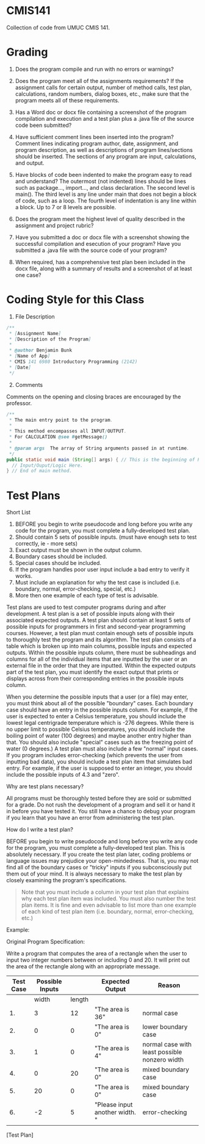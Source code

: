 CMIS141
=======

Collection of code from UMUC CMIS 141.

Grading
=======

1. Does the program compile and run with no errors or warnings?

2. Does the program meet all of the assignments requirements? If the assignment calls for certain output, number of method calls, test plan, calculations, random numbers, dialog boxes, etc., make sure that the program meets all of these requirements.

3. Has a Word doc or docx file containing a screenshot of the program compilation and execution and a test plan plus a .java file of the source code been submitted? 

4. Have sufficient comment lines been inserted into the program? Comment lines indicating program author, date, assignment, and program description, as well as descriptions of program lines/sections should be inserted. The sections of any program are input, calculations, and output.

5. Have blocks of code been indented to make the program easy to read and understand? The outermost (not indented) lines should be lines such as package..., import..., and class declaration. The second level is main(). The third level is any line under main that does not begin a block of code, such as a loop. The fourth level of indentation is any line within a block. Up to 7 or 8 levels are possible.

6. Does the program meet the highest level of quality described in the assignment and project rubric?

7. Have you submitted a doc or docx file with a screenshot showing the successful compilation and esecution of your program? Have you submitted a .java file with the source code of your program?

8. When required, has a comprehensive test plan been included in the docx file, along with a summary of results and a screenshot of at least one case?

Coding Style for this Class
===========================

1. File Description

```java
/**
 * [Assignment Name]
 * [Description of the Program]
 *
 * @author Benjamin Bunk
 * [Name of App]
 * CMIS 141 6980 Introductory Programming (2142)
 * [Date]
 */
```

2. Comments

Comments on the opening and closing braces are encouraged by the professor.

```java
/**
 * The main entry point to the program.
 *
 * This method encompasses all INPUT/OUTPUT.
 * For CALCULATION @see #getMessage()
 *
 * @param args  The array of String arguments passed in at runtime.
 */
public static void main (String[] args) { // This is the beginning of Package.main method.
  // Input/Ouput/Logic Here.
} // End of main method.
```

Test Plans
===

Short List

1. BEFORE you begin to write pseudocode and long before you write any code for the program, you must complete a fully-developed test plan.
2. Should contain 5 sets of possible inputs. (must have enough sets to test correctly, ie - more sets)
2. Exact output must be shown in the output column.
3. Boundary cases should be included.
4. Special cases should be included.
5. If the program handles poor user input include a bad entry to verify it works.
6. Must include an explanation for why the test case is included (i.e. boundary, normal, error-checking, special, etc.)
7. More then one example of each type of test is advisable.


Test plans are used to test computer programs during and after development. A test plan is a set of possible inputs along with their associated expected outputs. A test plan should contain at least 5 sets of possible inputs for programmers in first and second-year programming courses. However, a test plan must contain enough sets of possible inputs to thoroughly test the program and its algorithm. The test plan consists of a table which is broken up into main columns, possible inputs and expected outputs. Within the possible inputs column, there must be subheadings and columns for all of the individual items that are inputted by the user or an external file in the order that they are inputted. Within the expected outputs part of the test plan, you must identify the exact output that prints or displays across from their corresponding entries in the possible inputs column.

When you determine the possible inputs that a user (or a file) may enter, you must think about all of the possible "boundary" cases. Each boundary case should have an entry in the possible inputs column. For example, if the user is expected to enter a Celsius temperature, you should include the lowest legal centrigrade temperature which is -276 degrees. While there is no upper limit to possible Celsius temperatures, you should include the boiling point of water (100 degrees) and maybe another entry higher than that. You should also include "special" cases such as the freezing point of water (0 degrees.) A test plan must also include a few "normal" input cases. If you program includes error-checking (which prevents the user from inputting bad data), you should include a test plan item that simulates bad entry. For example, if the user is supposed to enter an integer, you should include the possible inputs of 4.3 and "zero".

Why are test plans necessary?

All programs must be thoroughly tested before they are sold or submitted for a grade. Do not rush the development of a program and sell it or hand it in before you have tested it. You still have a chance to debug your program if you learn that you have an error from administering the test plan.

How do I write a test plan?

BEFORE you begin to write pseudocode and long before you write any code for the program, you must complete a fully-developed test plan. This is absolutely necessary. If you create the test plan later, coding problems or language issues may prejudice your open-mindedness. That is, you may not find all of the boundary cases or "tricky" inputs if you subconsciously put them out of your mind. It is always necessary to make the test plan by closely examining the program's specifications. 
   
> Note that you must include a column in your test plan that explains why each test plan item was included. You must also number the test plan items. It is fine and even advisable to list more than one example of each kind of test plan item (i.e. boundary, normal, error-checking, etc.)

Example:

Original Program Specification:   

Write a program that computes the area of a rectangle when the user to input two integer numbers between or including 0 and 20. It will print out the area of the rectangle along with an appropriate message.


Test Case | Possible Inputs || Expected Output | Reason
--- | --- | --- | --- | ---
| | width | length | | |
1. | 3 | 12 | "The area is 36" | normal case
2. | 0 | 0 | "The area is 0" | lower boundary case
3. | 1 | 0 | "The area is 4" | normal case with least possible nonzero width
4. | 0 | 20 | "The area is 0" | mixed boundary case
5. | 20 | 0 | "The area is 0" | mixed boundary case
6. | -2 | 5 | "Please input another width. " | error-checking
[Test Plan]